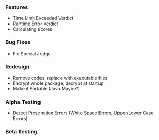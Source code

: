 ### Features ###

* Time Limit Exceeded Verdict
* Runtime Error Verdict
* Calculating scores

### Bug Fixes ###

* Fix Special Judge

### Redesign ###

* Remove codes, replace with executable files
* Encrypt whole package, decrypt at startup
* Make it Portable (Java Maybe?)

### Alpha Testing ###

* Detect Presenation Errors (White Space Errors, Upper/Lower Case Errors)

### Beta Testing ###